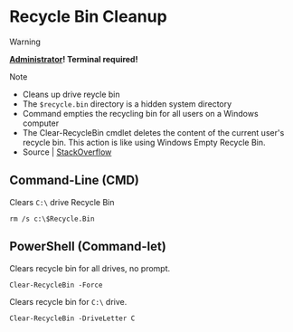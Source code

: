 # Recycle Bin Cleanup

> [!WARNING]
> **<ins>Administrator</ins>! Terminal required!**

> [!NOTE]
> - Cleans up drive reycle bin
> - The `$recycle.bin` directory is a hidden system directory
> - Command empties the recycling bin for all users on a Windows computer
> - The Clear-RecycleBin cmdlet deletes the content of the current user's recycle bin. This action is like using Windows Empty Recycle Bin.
> - Source | [StackOverflow](https://stackoverflow.com/questions/4967496/check-if-a-windows-service-exists-and-delete-in-powershell)

## Command-Line (CMD)
Clears `C:\` drive Recycle Bin
```
rm /s c:\$Recycle.Bin 
```

## PowerShell (Command-let)
Clears recycle bin for all drives, no prompt.
```
Clear-RecycleBin -Force
```

Clears recycle bin for `C:\` drive.
```
Clear-RecycleBin -DriveLetter C
```


